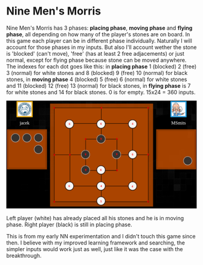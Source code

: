# Nine Men's Morris

Nine Men's Morris has 3 phases: **placing phase**, **moving phase** and **flying phase**, all depending on how many of the player's stones are on board. In this game each player can be in different phase individually. Naturally I will account for those phases in my inputs. But also I'll account wether the stone is 'blocked' (can't move), 'free' (has at least 2 free adjacements) or just normal, except for flying phase because stone can be moved anywhere. The indexes for each dot goes like this: in **placing phase** 1 (blocked) 2 (free) 3 (normal) for white stones and 8 (blocked) 9 (free) 10 (normal) for black stones, in **moving phase** 4 (blocked) 5 (free) 6 (normal) for white stones and 11 (blocked) 12 (free) 13 (normal) for black stones, in **flying phase** is 7 for white stones and 14 for black stones. 0 is for empty. 15x24 = 360 inputs.

![nmm](nmm.png "NMM")

Left player (white) has already placed all his stones and he is in moving phase. Right player (black) is still in placing phase.

This is from my early NN experimentation and I didn't touch this game since then. I believe with my improved learning framework and searching, the simpler inputs would work just as well, just like it was the case with the breakthrough.
